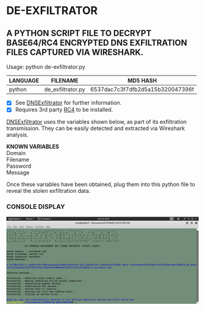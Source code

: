 # DE-EXFILTRATOR
## A PYTHON SCRIPT FILE TO DECRYPT BASE64/RC4 ENCRYPTED DNS EXFILTRATION FILES CAPTURED VIA WIRESHARK.

Usage: python de-exfiltrator.py

| LANGUAGE | FILENAME          | MD5 HASH                         |
|------    |------             | -------                          |
| python   | de_exfiltrator.py | 6537dac7c3f7dfb2d5a15b320047396f |

- [x] See [DNSExfiltrator](https://github.com/Arno0x/DNSExfiltrator) for further information.
- [x] Requires 3rd party [RC4](https://pypi.org/project/arc4/) to be installed.

[DNSExfiltrator](https://github.com/Arno0x/DNSExfiltrator) uses the variables shown below, as part of its exfiltration transmission. They can be easily detected and extracted via Wireshark analysis.

__KNOWN VARIABLES__ </br>
Domain </br>
Filename </br>
Password </br>
Message </br>

Once these variables have been obtained, plug them into this python file to reveal the stolen exfiltration data.

### CONSOLE DISPLAY
![Screenshot](picture1.png)
